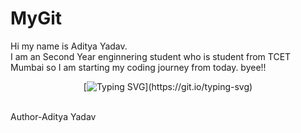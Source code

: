 # MyGit
Hi my name is Aditya Yadav.
<br>
I am an Second Year enginnering student who is student from TCET Mumbai so I am starting my coding journey from today.
byee!!
<br>
<div align="center">

[![Typing SVG](https://readme-typing-svg.demolab.com?font=Fira+Code&size=22&pause=200&color=F70000&center=true&vCenter=true&width=470&lines=Hey!+It's+Aditya+Yadav;I'm+a+learning+Software+Devlopment.;)](https://git.io/typing-svg)
</div>
<br>
Author-Aditya Yadav
